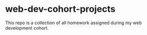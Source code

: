 # web-dev-cohort-projects
This repo is a collection of all homework assigned during my web development cohort.
